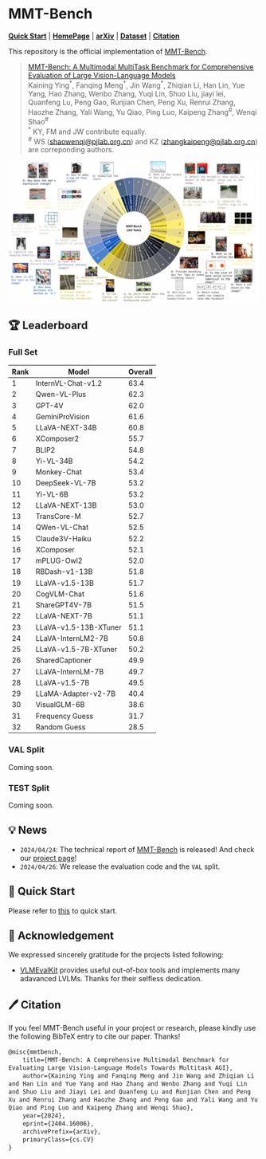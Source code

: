 # MMT-Bench

<p align="left">
  <a href="#🚀-quick-start"><b>Quick Start</b></a> |
  <a href="https://mmt-bench.github.io/"><b>HomePage</b></a> |
  <a href="https://arxiv.org/abs/2404.16006"><b>arXiv</b></a> |
  <a href="https://huggingface.co/datasets/Kaining/MMT-Bench"><b>Dataset</b></a> |
  <a href="#🖊️-citation"><b>Citation</b></a> <br>

</p>


This repository is the official implementation of [MMT-Bench](https://arxiv.org/abs/2404.16006). 

> [MMT-Bench: A Multimodal MultiTask Benchmark for Comprehensive Evaluation of Large Vision-Language Models](https://arxiv.org/abs/2404.16006)  
> Kaining Ying<sup>\*</sup>, Fanqing Meng<sup>\*</sup>, Jin Wang<sup>\*</sup>, Zhiqian Li, Han Lin, Yue Yang, Hao Zhang, Wenbo Zhang, Yuqi Lin, Shuo Liu, jiayi lei, Quanfeng Lu, Peng Gao, Runjian Chen, Peng Xu, Renrui Zhang, Haozhe Zhang, Yali Wang, Yu Qiao, Ping Luo, Kaipeng Zhang<sup>\#</sup>, Wenqi Shao<sup>\#</sup>  
> <sup>\*</sup> KY, FM and JW contribute equally.  
> <sup>\#</sup> WS (shaowenqi@pjlab.org.cn) and KZ (zhangkaipeng@pjlab.org.cn) are correponding authors. 

![overview](assets/overview.jpg)

## 🏆 Leaderboard

### Full Set

| Rank | Model                 | Overall |
|------|-----------------------|---------|
| 1    | InternVL-Chat-v1.2    | 63.4    |
| 2    | Qwen-VL-Plus          | 62.3    |
| 3    | GPT-4V                | 62.0    |
| 4    | GeminiProVision       | 61.6    |
| 5    | LLaVA-NEXT-34B        | 60.8    |
| 6    | XComposer2            | 55.7    |
| 7    | BLIP2                 | 54.8    |
| 8    | Yi-VL-34B             | 54.2    |
| 9    | Monkey-Chat           | 53.4    |
| 10   | DeepSeek-VL-7B        | 53.2    |
| 11   | Yi-VL-6B              | 53.2    |
| 12   | LLaVA-NEXT-13B        | 53.0    |
| 13   | TransCore-M           | 52.7    |
| 14   | QWen-VL-Chat          | 52.5    |
| 15   | Claude3V-Haiku        | 52.2    |
| 16   | XComposer             | 52.1    |
| 17   | mPLUG-Owl2            | 52.0    |
| 18   | RBDash-v1-13B         | 51.8    |
| 19   | LLaVA-v1.5-13B        | 51.7    |
| 20   | CogVLM-Chat           | 51.6    |
| 21   | ShareGPT4V-7B         | 51.5    |
| 22   | LLaVA-NEXT-7B         | 51.1    |
| 23   | LLaVA-v1.5-13B-XTuner | 51.1    |
| 24   | LLaVA-InternLM2-7B    | 50.8    |
| 25   | LLaVA-v1.5-7B-XTuner  | 50.2    |
| 26   | SharedCaptioner       | 49.9    |
| 27   | LLaVA-InternLM-7B     | 49.7    |
| 28   | LLaVA-v1.5-7B         | 49.5    |
| 29   | LLaMA-Adapter-v2-7B   | 40.4    |
| 30   | VisualGLM-6B          | 38.6    |
| 31   | Frequency Guess       | 31.7    |
| 32   | Random Guess          | 28.5    |

### VAL Split

Coming soon.

### TEST Split

Coming soon.



## 💡 News

- `2024/04/24`: The technical report of [MMT-Bench](https://arxiv.org/abs/2404.16006) is released! And check our [project page](https://mmt-bench.github.io/)!
- `2024/04/26`: We release the evaluation code and the `VAL` split.



## 🚀 Quick Start

Please refer to [this](Quickstart.md) to quick start.


## 💐 Acknowledgement

We expressed sincerely gratitude for the projects listed following:
- [VLMEvalKit](https://github.com/open-compass/VLMEvalKit) provides useful out-of-box tools and implements many adavanced LVLMs. Thanks for their selfless dedication.


## 🖊️ Citation 
If you feel MMT-Bench useful in your project or research, please kindly use the following BibTeX entry to cite our paper. Thanks!
```
@misc{mmtbench,
    title={MMT-Bench: A Comprehensive Multimodal Benchmark for Evaluating Large Vision-Language Models Towards Multitask AGI}, 
    author={Kaining Ying and Fanqing Meng and Jin Wang and Zhiqian Li and Han Lin and Yue Yang and Hao Zhang and Wenbo Zhang and Yuqi Lin and Shuo Liu and Jiayi Lei and Quanfeng Lu and Runjian Chen and Peng Xu and Renrui Zhang and Haozhe Zhang and Peng Gao and Yali Wang and Yu Qiao and Ping Luo and Kaipeng Zhang and Wenqi Shao},
    year={2024},
    eprint={2404.16006},
    archivePrefix={arXiv},
    primaryClass={cs.CV}
}
```